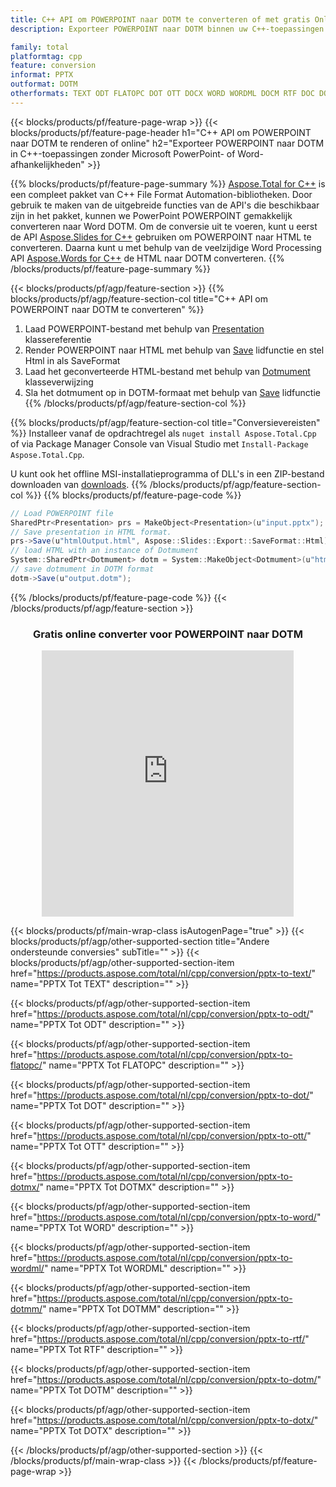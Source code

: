 ```yaml
---
title: C++ API om POWERPOINT naar DOTM te converteren of met gratis Online Converter
description: Exporteer POWERPOINT naar DOTM binnen uw C++-toepassingen of online. Test de gratis POT naar CSV online converter snel voordat u de code integreert.

family: total
platformtag: cpp
feature: conversion
informat: PPTX
outformat: DOTM
otherformats: TEXT ODT FLATOPC DOT OTT DOCX WORD WORDML DOCM RTF DOC DOTX
---
```

{{< blocks/products/pf/feature-page-wrap >}}
{{< blocks/products/pf/feature-page-header h1="C++ API om POWERPOINT naar DOTM te renderen of online" h2="Exporteer POWERPOINT naar DOTM in C++-toepassingen zonder Microsoft PowerPoint- of Word-afhankelijkheden" >}}

{{% blocks/products/pf/feature-page-summary %}}
[Aspose.Total for C++](https://products.aspose.com/total/cpp/) is een compleet pakket van C++ File Format Automation-bibliotheken. Door gebruik te maken van de uitgebreide functies van de API's die beschikbaar zijn in het pakket, kunnen we PowerPoint POWERPOINT gemakkelijk converteren naar Word DOTM. Om de conversie uit te voeren, kunt u eerst de API [Aspose.Slides for C++](https://products.aspose.com/slides/cpp/) gebruiken om POWERPOINT naar HTML te converteren. Daarna kunt u met behulp van de veelzijdige Word Processing API [Aspose.Words for C++](https://products.aspose.com/words/cpp/) de HTML naar DOTM converteren. 
{{% /blocks/products/pf/feature-page-summary  %}}

{{< blocks/products/pf/agp/feature-section >}}
{{% blocks/products/pf/agp/feature-section-col title="C++ API om POWERPOINT naar DOTM te converteren" %}}
1. Laad POWERPOINT-bestand met behulp van [Presentation](https://reference.aspose.com/slides/cpp/class/aspose.slides.presentation) klassereferentie
2. Render POWERPOINT naar HTML met behulp van [Save](https://reference.aspose.com/slides/cpp/class/aspose.slides.presentation#afcd59ec697bf05c10f78c3869de2ec9e) lidfunctie en stel Html in als SaveFormat
3. Laad het geconverteerde HTML-bestand met behulp van [Dotmument](https://reference.aspose.com/words/cpp/class/aspose.words.dotmument) klasseverwijzing
4. Sla het dotmument op in DOTM-formaat met behulp van [Save](https://reference.aspose.com/words/cpp/class/aspose.words.dotmument#save_string) lidfunctie
{{% /blocks/products/pf/agp/feature-section-col %}}

{{% blocks/products/pf/agp/feature-section-col title="Conversievereisten" %}}
Installeer vanaf de opdrachtregel als ```nuget install Aspose.Total.Cpp``` of via Package Manager Console van Visual Studio met ```Install-Package Aspose.Total.Cpp```.

U kunt ook het offline MSI-installatieprogramma of DLL's in een ZIP-bestand downloaden van [downloads](https://releases.aspose.com/total/cpp).
{{% /blocks/products/pf/agp/feature-section-col %}}
{{% blocks/products/pf/feature-page-code %}}
```cs
// Load POWERPOINT file
SharedPtr<Presentation> prs = MakeObject<Presentation>(u"input.pptx");
// Save presentation in HTML format.
prs->Save(u"htmlOutput.html", Aspose::Slides::Export::SaveFormat::Html);
// load HTML with an instance of Dotmument
System::SharedPtr<Dotmument> dotm = System::MakeObject<Dotmument>(u"htmlOutput.html");
// save dotmument in DOTM format
dotm->Save(u"output.dotm"); 
```

{{% /blocks/products/pf/feature-page-code %}}
{{< /blocks/products/pf/agp/feature-section >}}
<div class="container-fluid agp-content bg-white aboutfile box-1 vh100 section nopbtm">
<div class=container>
<div class=row>
<div class="demobox tc col-md-12 padding-0" align="center">

<h3>Gratis online converter voor POWERPOINT naar DOTM</h3>

<iframe style="border: none; height: 426px;" scrolling="no" src="https://total-conversion-app-65z5r2lp.qa.k8s.dynabic.com/?to=dotm&from=pptx" id="child-iframe" width="80%"></iframe>

</div></div>
</div></div>

{{< blocks/products/pf/main-wrap-class isAutogenPage="true" >}}
{{< blocks/products/pf/agp/other-supported-section title="Andere ondersteunde conversies" subTitle="" >}}
{{< blocks/products/pf/agp/other-supported-section-item href="https://products.aspose.com/total/nl/cpp/conversion/pptx-to-text/" name="PPTX Tot TEXT" description="" >}}

{{< blocks/products/pf/agp/other-supported-section-item href="https://products.aspose.com/total/nl/cpp/conversion/pptx-to-odt/" name="PPTX Tot ODT" description="" >}}

{{< blocks/products/pf/agp/other-supported-section-item href="https://products.aspose.com/total/nl/cpp/conversion/pptx-to-flatopc/" name="PPTX Tot FLATOPC" description="" >}}

{{< blocks/products/pf/agp/other-supported-section-item href="https://products.aspose.com/total/nl/cpp/conversion/pptx-to-dot/" name="PPTX Tot DOT" description="" >}}

{{< blocks/products/pf/agp/other-supported-section-item href="https://products.aspose.com/total/nl/cpp/conversion/pptx-to-ott/" name="PPTX Tot OTT" description="" >}}

{{< blocks/products/pf/agp/other-supported-section-item href="https://products.aspose.com/total/nl/cpp/conversion/pptx-to-dotmx/" name="PPTX Tot DOTMX" description="" >}}

{{< blocks/products/pf/agp/other-supported-section-item href="https://products.aspose.com/total/nl/cpp/conversion/pptx-to-word/" name="PPTX Tot WORD" description="" >}}

{{< blocks/products/pf/agp/other-supported-section-item href="https://products.aspose.com/total/nl/cpp/conversion/pptx-to-wordml/" name="PPTX Tot WORDML" description="" >}}

{{< blocks/products/pf/agp/other-supported-section-item href="https://products.aspose.com/total/nl/cpp/conversion/pptx-to-dotmm/" name="PPTX Tot DOTMM" description="" >}}

{{< blocks/products/pf/agp/other-supported-section-item href="https://products.aspose.com/total/nl/cpp/conversion/pptx-to-rtf/" name="PPTX Tot RTF" description="" >}}

{{< blocks/products/pf/agp/other-supported-section-item href="https://products.aspose.com/total/nl/cpp/conversion/pptx-to-dotm/" name="PPTX Tot DOTM" description="" >}}

{{< blocks/products/pf/agp/other-supported-section-item href="https://products.aspose.com/total/nl/cpp/conversion/pptx-to-dotx/" name="PPTX Tot DOTX" description="" >}}


{{< /blocks/products/pf/agp/other-supported-section >}}
{{< /blocks/products/pf/main-wrap-class >}}
{{< /blocks/products/pf/feature-page-wrap >}}